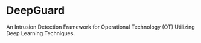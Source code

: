 # DeepGuard
An Intrusion Detection Framework for Operational Technology (OT) Utilizing Deep Learning Techniques. 
